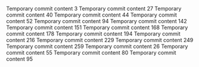 Temporary commit content 3
Temporary commit content 27
Temporary commit content 40
Temporary commit content 44
Temporary commit content 52
Temporary commit content 94
Temporary commit content 142
Temporary commit content 151
Temporary commit content 168
Temporary commit content 178
Temporary commit content 194
Temporary commit content 216
Temporary commit content 229
Temporary commit content 249
Temporary commit content 259
Temporary commit content 26
Temporary commit content 55
Temporary commit content 80
Temporary commit content 95
